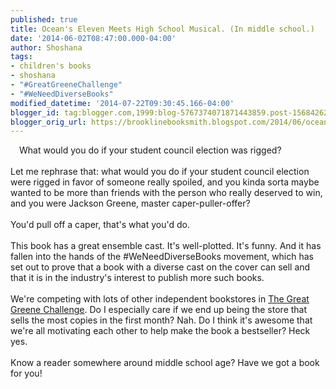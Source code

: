 ```yaml
---
published: true
title: Ocean's Eleven Meets High School Musical. (In middle school.)
date: '2014-06-02T08:47:00.000-04:00'
author: Shoshana
tags:
- children's books
- shoshana
- "#GreatGreeneChallenge"
- "#WeNeedDiverseBooks"
modified_datetime: '2014-07-22T09:30:45.166-04:00'
blogger_id: tag:blogger.com,1999:blog-5767374071871443859.post-1568426258403916223
blogger_orig_url: https://brooklinebooksmith.blogspot.com/2014/06/oceans-eleven-meets-high-school-musical.html
---
```


<a class="thickbox initThickbox-processed" href="https://images.indiebound.com/527/525/9780545525527.jpg" rel="field_image_cache_0" style="clear: left; float: left; margin-bottom: 1em; margin-right: 1em;" title="The Great Greene Heist"><img src="https://images.booksense.com/images/books/527/525/FC9780545525527.JPG" title="" /></a>What would you do if your student council election was rigged?<br /><br />Let me rephrase that: what would you do if your student council election were rigged in favor of someone really spoiled, and you kinda sorta maybe wanted to be more than friends with the person who really deserved to win, and you were Jackson Greene, master caper-puller-offer?<br /><br />You'd pull off a caper, that's what you'd do.<br /><br />This book has a great ensemble cast. It's well-plotted. It's funny. And it has fallen into the hands of the #WeNeedDiverseBooks movement, which has set out to prove that a book with a diverse cast on the cover can sell and that it is in the industry's interest to publish more such books.<br /><br />We're competing with lots of other independent bookstores in <a href="https://blog.varianjohnson.com/2014/04/the-great-greene-heist-challenge.html">The Great Greene Challenge</a>. Do I especially care if we end up being the store that sells the most copies in the first month? Nah. Do I think it's awesome that we're all motivating each other to help make the book a bestseller? Heck yes.<br /><br />Know a reader somewhere around middle school age? Have we got a book for you!<br /><br /><br />